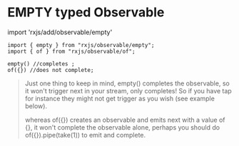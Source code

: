 EMPTY typed Observable
======================

import 'rxjs/add/observable/empty' 



```
import { empty } from "rxjs/observable/empty";
import { of } from "rxjs/observable/of";

empty() //completes ;
of({}) //does not complete;
```

> Just one thing to keep in mind, empty() completes the observable, so it won't trigger next in your stream, only completes! So if you have tap for instance they might not get trigger as you wish (see example below).
> 
> whereas of({}) creates an observable and emits next with a value of {}, it won't complete the observable alone, perhaps you should do of({}).pipe(take(1)) to emit and complete.